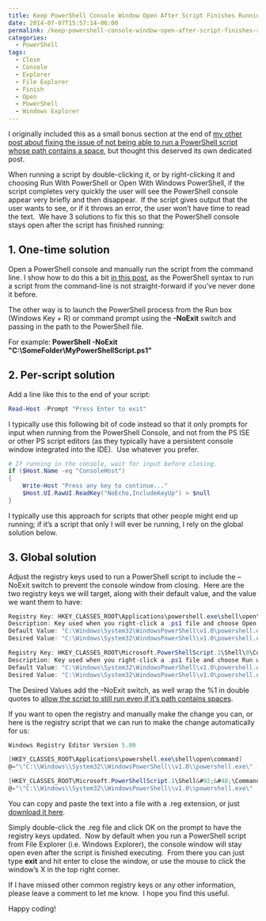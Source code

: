 ```yaml
---
title: Keep PowerShell Console Window Open After Script Finishes Running
date: 2014-07-07T15:57:14-06:00
permalink: /keep-powershell-console-window-open-after-script-finishes-running/
categories:
  - PowerShell
tags:
  - Close
  - Console
  - Explorer
  - File Explorer
  - Finish
  - Open
  - PowerShell
  - Windows Explorer
---
```


I originally included this as a small bonus section at the end of [my other post about fixing the issue of not being able to run a PowerShell script whose path contains a space](http://dans-blog.azurewebsites.net/fix-problem-where-windows-powershell-cannot-run-script-whose-path-contains-spaces/), but thought this deserved its own dedicated post.

When running a script by double-clicking it, or by right-clicking it and choosing Run With PowerShell or Open With Windows PowerShell, if the script completes very quickly the user will see the PowerShell console appear very briefly and then disappear.  If the script gives output that the user wants to see, or if it throws an error, the user won’t have time to read the text.  We have 3 solutions to fix this so that the PowerShell console stays open after the script has finished running:

## 1. One-time solution

Open a PowerShell console and manually run the script from the command line. I show how to do this a bit [in this post](http://dans-blog.azurewebsites.net/fix-problem-where-windows-powershell-cannot-run-script-whose-path-contains-spaces/), as the PowerShell syntax to run a script from the command-line is not straight-forward if you’ve never done it before.

The other way is to launch the PowerShell process from the Run box (Windows Key + R) or command prompt using the __-NoExit__ switch and passing in the path to the PowerShell file.

For example: __PowerShell -NoExit "C:\SomeFolder\MyPowerShellScript.ps1"__

## 2. Per-script solution

Add a line like this to the end of your script:

```powershell
Read-Host -Prompt "Press Enter to exit"
```

I typically use this following bit of code instead so that it only prompts for input when running from the PowerShell Console, and not from the PS ISE or other PS script editors (as they typically have a persistent console window integrated into the IDE).  Use whatever you prefer.

```powershell
# If running in the console, wait for input before closing.
if ($Host.Name -eq "ConsoleHost")
{
    Write-Host "Press any key to continue..."
    $Host.UI.RawUI.ReadKey("NoEcho,IncludeKeyUp") > $null
}
```

I typically use this approach for scripts that other people might end up running; if it’s a script that only I will ever be running, I rely on the global solution below.

## 3. Global solution

Adjust the registry keys used to run a PowerShell script to include the –NoExit switch to prevent the console window from closing.  Here are the two registry keys we will target, along with their default value, and the value we want them to have:

```csharp
Registry Key: HKEY_CLASSES_ROOT\Applications\powershell.exe\shell\open\command
Description: Key used when you right-click a .ps1 file and choose Open With -> Windows PowerShell.
Default Value: "C:\Windows\System32\WindowsPowerShell\v1.0\powershell.exe" "%1"
Desired Value: "C:\Windows\System32\WindowsPowerShell\v1.0\powershell.exe" "& \"%1\""

Registry Key: HKEY_CLASSES_ROOT\Microsoft.PowerShellScript.1\Shell\0\Command
Description: Key used when you right-click a .ps1 file and choose Run with PowerShell (shows up depending on which Windows OS and Updates you have installed).
Default Value: "C:\Windows\System32\WindowsPowerShell\v1.0\powershell.exe" "-Command" "if((Get-ExecutionPolicy ) -ne 'AllSigned') { Set-ExecutionPolicy -Scope Process Bypass }; & '%1'"
Desired Value: "C:\Windows\System32\WindowsPowerShell\v1.0\powershell.exe" -NoExit "-Command" "if((Get-ExecutionPolicy ) -ne 'AllSigned') { Set-ExecutionPolicy -Scope Process Bypass }; & \"%1\""
```

The Desired Values add the –NoExit switch, as well wrap the %1 in double quotes to [allow the script to still run even if it’s path contains spaces](http://dans-blog.azurewebsites.net/fix-problem-where-windows-powershell-cannot-run-script-whose-path-contains-spaces/).

If you want to open the registry and manually make the change you can, or here is the registry script that we can run to make the change automatically for us:

```csharp
Windows Registry Editor Version 5.00

[HKEY_CLASSES_ROOT\Applications\powershell.exe\shell\open\command]
@="\"C:\\Windows\\System32\\WindowsPowerShell\\v1.0\\powershell.exe\" -NoExit \"& \\\"%1\\\"\""

[HKEY_CLASSES_ROOT\Microsoft.PowerShellScript.1\Shell&#92;&#48;\Command]
@="\"C:\\Windows\\System32\\WindowsPowerShell\\v1.0\\powershell.exe\" -NoExit \"-Command\" \"if((Get-ExecutionPolicy ) -ne 'AllSigned') { Set-ExecutionPolicy -Scope Process Bypass }; & \\\"%1\\\"\""
```

You can copy and paste the text into a file with a .reg extension, or just [download it here](/assets/Posts/2014/07/FixRunPowerShellScriptWithSpacesInPathProblemAndLeaveConsoleOpenWhenScriptCompletes.zip).

Simply double-click the .reg file and click OK on the prompt to have the registry keys updated.  Now by default when you run a PowerShell script from File Explorer (i.e. Windows Explorer), the console window will stay open even after the script is finished executing.  From there you can just type __exit__ and hit enter to close the window, or use the mouse to click the window’s X in the top right corner.

If I have missed other common registry keys or any other information, please leave a comment to let me know.  I hope you find this useful.

Happy coding!
